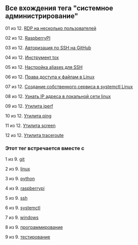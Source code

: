 ## Все вхождения тега "системное администрирование"


01 из 12. [RDP на несколько пользователей](./2020-07-17_windows_multiuser_rdp.md)

02 из 12. [RaspberryPI](./2021-03-01_raspberry_pi.md)

03 из 12. [Авторизация по SSH на GitHub](./2020-07-17_git_ssh.md)

04 из 12. [Инструмент tox](./2021-03-15_tox.md)

05 из 12. [Настройка aliases для SSH](./2020-12-28_ssh_aliases.md)

06 из 12. [Права доступа к файлам в Linux](./2020-11-28_file_access_rights_linux.md)

07 из 12. [Создание собственного сервиса в systemctl Linux](./2020-11-28_custom_service.md)

08 из 12. [Узнать IP адреса в локальной сети linux](./2020-11-28_get_local_ip_linux.md)

09 из 12. [Утилита iperf](./2021-03-15_iperf.md)

10 из 12. [Утилита ping](./2021-03-05_ping.md)

11 из 12. [Утилита screen](./2021-03-05_screen.md)

12 из 12. [Утилита traceroute](./2021-03-05_traceroute.md)



### Этот тег встречается вместе с


1 из 9. [git](./meta_git.md)

2 из 9. [linux](./meta_linux.md)

3 из 9. [python](./meta_python.md)

4 из 9. [raspberrypi](./meta_raspberrypi.md)

5 из 9. [ssh](./meta_ssh.md)

6 из 9. [systemctl](./meta_systemctl.md)

7 из 9. [windows](./meta_windows.md)

8 из 9. [программирование](./meta_programmirovanie.md)

9 из 9. [тестирование](./meta_testirovanie.md)

